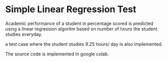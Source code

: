 # Simple Linear Regression Test

Academic performance of a student in percentage scored is predicted using a linear regression algoritm based on number of hours the student studies everyday.

a test case where the student studies 9.25 hours/ day is also implemented.

The source code is implemented in google colab.
